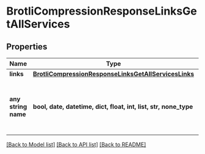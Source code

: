 # BrotliCompressionResponseLinksGetAllServices


## Properties
Name | Type | Description | Notes
------------ | ------------- | ------------- | -------------
**links** | [**BrotliCompressionResponseLinksGetAllServicesLinks**](BrotliCompressionResponseLinksGetAllServicesLinks.md) |  | [optional] 
**any string name** | **bool, date, datetime, dict, float, int, list, str, none_type** | any string name can be used but the value must be the correct type | [optional]

[[Back to Model list]](../README.md#documentation-for-models) [[Back to API list]](../README.md#documentation-for-api-endpoints) [[Back to README]](../README.md)


